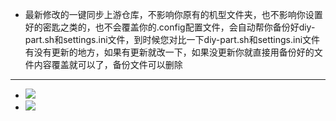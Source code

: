- 最新修改的一键同步上游仓库，不影响你原有的机型文件夹，也不影响你设置好的密匙之类的，也不会覆盖你的.config配置文件，会自动帮你备份好diy-part.sh和settings.ini文件，到时候您对比一下diy-part.sh和settings.ini文件有没有更新的地方，如果有更新就改一下，如果没更新你就直接用备份好的文件内容覆盖就可以了，备份文件可以删除
---

- <img src="https://github.com/danshui-git/shuoming/blob/master/doc/tongbu11.png" />
- <img src="https://github.com/danshui-git/shuoming/blob/master/doc/tongbu22.png" />
